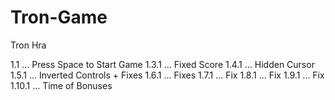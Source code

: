 # Tron-Game
Tron Hra

1.1 ... Press Space to Start Game
1.3.1 ... Fixed Score
1.4.1 ... Hidden Cursor
1.5.1 ... Inverted Controls + Fixes
1.6.1 ... Fixes
1.7.1 ... Fix
1.8.1 ... Fix
1.9.1 ... Fix
1.10.1 ... Time of Bonuses
